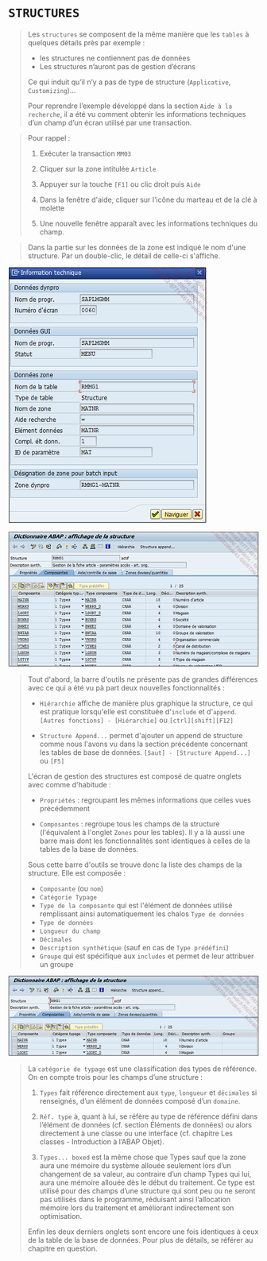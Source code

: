 # **`STRUCTURES`**

> Les `structures` se composent de la même manière que les `tables` à quelques détails près par exemple :
>
> - les structures ne contiennent pas de données
> - Les structures n’auront pas de gestion d’écrans
>
> Ce qui induit qu’il n’y a pas de type de structure (`Applicative`, `Customizing`)...
>
> Pour reprendre l’exemple développé dans la section `Aide à la recherche`, il a été vu comment obtenir les informations techniques d’un champ d’un écran utilisé par une transaction.

> Pour rappel :
>
> 1. Exécuter la transaction `MM03`
>
> 2. Cliquer sur la zone intitulée `Article`
>
> 3. Appuyer sur la touche `[F1]` ou clic droit puis `Aide`
>
> 4. Dans la fenêtre d'aide, cliquer sur l'icône du marteau et de la clé à molette
>
> 5. Une nouvelle fenêtre apparaît avec les informations techniques du champ.

> Dans la partie sur les données de la zone est indiqué le nom d'une structure. Par un double-clic, le détail de celle-ci s'affiche.

![](../00_Ressources/06_11_01.png)

![](../00_Ressources/06_11_02.png)

> Tout d'abord, la barre d'outils ne présente pas de grandes différences avec ce qui a été vu pà part deux nouvelles fonctionnalités :
>
> - `Hiérarchie` affiche de manière plus graphique la structure, ce qui est pratique lorsqu'elle est constituée d'`include` et d'`append`. `[Autres fonctions] - [Hiérarchie]` ou `[ctrl][shift][F12]`
>
> - `Structure Append...` permet d'ajouter un append de structure comme nous l'avons vu dans la section précédente concernant les tables de base de données. `[Saut] - [Structure Append...]` ou `[F5]`
>
> L'écran de gestion des structures est composé de quatre onglets avec comme d'habitude :
>
> - `Propriétés` : regroupant les mêmes informations que celles vues précédemment
>
> - `Composantes` : regroupe tous les champs de la structure (l'équivalent à l'onglet `Zones` pour les tables). Il y a là aussi une barre mais dont les fonctionnalités sont identiques à celles de la tables de la base de données.
>
> Sous cette barre d'outils se trouve donc la liste des champs de la structure. Elle est composée :
>
> - `Composante` (ou `nom`)
> - `Catégorie Typage`
> - `Type de la composante` qui est l'élément de données utilisé remplissant ainsi automatiquement les chalos `Type de données`
> - `Type de données`
> - `Longueur du champ`
> - `Décimales`
> - `Description synthétique` (sauf en cas de `Type prédéfini`)
> - `Groupe` qui est spécifique aux `includes` et permet de leur attribuer un groupe

![](../00_Ressources/06_11_03.png)

> La `catégorie de typage` est une classification des types de référence. On en compte trois pour les champs d’une structure :
>
> 1. `Types` fait référence directement aux `type`, `longueur` et `décimales` si renseignés, d’un élément de données composé d’un `domaine`.
>
> 2. `Réf. type` à, quant à lui, se réfère au type de référence défini dans l’élément de données (cf. section Éléments de données) ou alors directement à une classe ou une interface (cf. chapitre Les classes - Introduction à l’ABAP Objet).
>
> 3. `Types... boxed` est la même chose que Types sauf que la zone aura une mémoire du système allouée seulement lors d’un changement de sa valeur, au contraire d’un champ Types qui lui, aura une mémoire allouée dès le début du traitement. Ce type est utilisé pour des champs d’une structure qui sont peu ou ne seront pas utilisés dans le programme, réduisant ainsi l’allocation mémoire lors du traitement et améliorant indirectement son optimisation.
>
> Enfin les deux derniers onglets sont encore une fois identiques à ceux de la table de la base de données. Pour plus de détails, se référer au chapitre en question.

